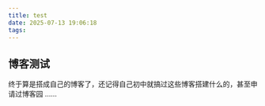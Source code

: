 ```yaml
---
title: test
date: 2025-07-13 19:06:18
tags:
---
```


## 博客测试

终于算是搭成自己的博客了，还记得自己初中就搞过这些博客搭建什么的，甚至申请过博客园
……
